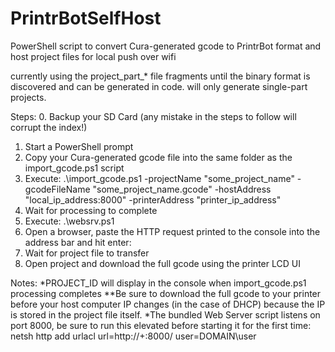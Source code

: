 # PrintrBotSelfHost
PowerShell script to convert Cura-generated gcode to PrintrBot format and host project files for local push over wifi

currently using the project_part_* file fragments until the binary format is discovered and can be generated in code.  will only generate single-part projects.

Steps:
0. Backup your SD Card (any mistake in the steps to follow will corrupt the index!)
1. Start a PowerShell prompt
2. Copy your Cura-generated gcode file into the same folder as the import_gcode.ps1 script
3. Execute:
    .\import_gcode.ps1 -projectName "some_project_name" -gcodeFileName "some_project_name.gcode"
-hostAddress "local_ip_address:8000" -printerAddress "printer_ip_address"
4. Wait for processing to complete
5. Execute:
    .\websrv.ps1
6. Open a browser, paste the HTTP request printed to the console into the address bar and hit enter:
7. Wait for project file to transfer
8. Open project and download the full gcode using the printer LCD UI

Notes:
*PROJECT_ID will display in the console when import_gcode.ps1 processing completes
**Be sure to download the full gcode to your printer before your host computer IP changes (in the case of DHCP) because the IP is stored in the project file itself.
*The bundled Web Server script listens on port 8000, be sure to run this elevated before starting it for the first time:
    netsh http add urlacl url=http://+:8000/ user=DOMAIN\user
